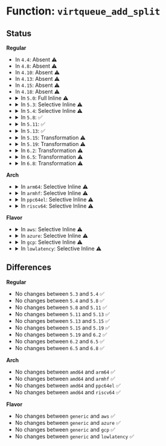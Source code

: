 # Function: <code>virtqueue_add_split</code>

## Status
<b>Regular</b>
<ul>
<li>
In <code>4.4</code>: Absent ⚠️
</li>
<li>
In <code>4.8</code>: Absent ⚠️
</li>
<li>
In <code>4.10</code>: Absent ⚠️
</li>
<li>
In <code>4.13</code>: Absent ⚠️
</li>
<li>
In <code>4.15</code>: Absent ⚠️
</li>
<li>
In <code>4.18</code>: Absent ⚠️
</li>
<li>
<details>
<summary>In <code>5.0</code>: Full Inline ⚠️</summary>

**Collision:** Unique Static

**Inline:** Full

**Transformation:** False

**Instances:**

```
In drivers/virtio/virtio_ring.c (ffffffff816064d2)
Location: drivers/virtio/virtio_ring.c:417
Inline: True
Inline callers:
  - drivers/virtio/virtio_ring.c:virtqueue_add
```
</details>
</li>
<li>
<details>
<summary>In <code>5.3</code>: Selective Inline ⚠️</summary>

```c
int virtqueue_add_split(struct virtqueue *_vq, struct scatterlist **sgs, unsigned int total_sg, unsigned int out_sgs, unsigned int in_sgs, void *data, void *ctx, gfp_t gfp);
```

**Collision:** Unique Static

**Inline:** Selective

**Transformation:** False

**Instances:**

```
In drivers/virtio/virtio_ring.c (ffffffff8163a308)
Location: drivers/virtio/virtio_ring.c:415
Inline: True
Inline callers:
  - drivers/virtio/virtio_ring.c:virtqueue_add_inbuf_ctx
  - drivers/virtio/virtio_ring.c:virtqueue_add_inbuf
  - drivers/virtio/virtio_ring.c:virtqueue_add_outbuf
Direct callers:
  - drivers/virtio/virtio_ring.c:virtqueue_add_sgs
```
**Symbols:**

```
ffffffff81638d90-ffffffff8163923b: virtqueue_add_split (STB_LOCAL)
```
</details>
</li>
<li>
<details>
<summary>In <code>5.4</code>: Selective Inline ⚠️</summary>

```c
int virtqueue_add_split(struct virtqueue *_vq, struct scatterlist **sgs, unsigned int total_sg, unsigned int out_sgs, unsigned int in_sgs, void *data, void *ctx, gfp_t gfp);
```

**Collision:** Unique Static

**Inline:** Selective

**Transformation:** False

**Instances:**

```
In drivers/virtio/virtio_ring.c (ffffffff8165c564)
Location: drivers/virtio/virtio_ring.c:415
Inline: True
Inline callers:
  - drivers/virtio/virtio_ring.c:virtqueue_add_inbuf_ctx
  - drivers/virtio/virtio_ring.c:virtqueue_add_inbuf
  - drivers/virtio/virtio_ring.c:virtqueue_add_outbuf
Direct callers:
  - drivers/virtio/virtio_ring.c:virtqueue_add_sgs
```
**Symbols:**

```
ffffffff8165aaf0-ffffffff8165afb3: virtqueue_add_split (STB_LOCAL)
```
</details>
</li>
<li>
<details>
<summary>In <code>5.8</code>: ✅</summary>

```c
int virtqueue_add_split(struct virtqueue *_vq, struct scatterlist **sgs, unsigned int total_sg, unsigned int out_sgs, unsigned int in_sgs, void *data, void *ctx, gfp_t gfp);
```

**Collision:** Unique Static

**Inline:** No

**Transformation:** False

**Instances:**

```
In drivers/virtio/virtio_ring.c (ffffffff8170ab70)
Location: drivers/virtio/virtio_ring.c:415
Inline: False
Direct callers:
  - drivers/virtio/virtio_ring.c:virtqueue_add_inbuf_ctx
  - drivers/virtio/virtio_ring.c:virtqueue_add_inbuf
  - drivers/virtio/virtio_ring.c:virtqueue_add_outbuf
  - drivers/virtio/virtio_ring.c:virtqueue_add_sgs
```
**Symbols:**

```
ffffffff8170ab70-ffffffff8170b051: virtqueue_add_split (STB_LOCAL)
```
</details>
</li>
<li>
<details>
<summary>In <code>5.11</code>: ✅</summary>

```c
int virtqueue_add_split(struct virtqueue *_vq, struct scatterlist **sgs, unsigned int total_sg, unsigned int out_sgs, unsigned int in_sgs, void *data, void *ctx, gfp_t gfp);
```

**Collision:** Unique Static

**Inline:** No

**Transformation:** False

**Instances:**

```
In drivers/virtio/virtio_ring.c (ffffffff817279c0)
Location: drivers/virtio/virtio_ring.c:415
Inline: False
Direct callers:
  - drivers/virtio/virtio_ring.c:virtqueue_add_inbuf_ctx
  - drivers/virtio/virtio_ring.c:virtqueue_add_inbuf
  - drivers/virtio/virtio_ring.c:virtqueue_add_outbuf
  - drivers/virtio/virtio_ring.c:virtqueue_add_sgs
```
**Symbols:**

```
ffffffff817279c0-ffffffff81727ea1: virtqueue_add_split (STB_LOCAL)
```
</details>
</li>
<li>
<details>
<summary>In <code>5.13</code>: ✅</summary>

```c
int virtqueue_add_split(struct virtqueue *_vq, struct scatterlist **sgs, unsigned int total_sg, unsigned int out_sgs, unsigned int in_sgs, void *data, void *ctx, gfp_t gfp);
```

**Collision:** Unique Static

**Inline:** No

**Transformation:** False

**Instances:**

```
In drivers/virtio/virtio_ring.c (ffffffff8170b480)
Location: drivers/virtio/virtio_ring.c:415
Inline: False
Direct callers:
  - drivers/virtio/virtio_ring.c:virtqueue_add_inbuf_ctx
  - drivers/virtio/virtio_ring.c:virtqueue_add_inbuf
  - drivers/virtio/virtio_ring.c:virtqueue_add_outbuf
  - drivers/virtio/virtio_ring.c:virtqueue_add_sgs
```
**Symbols:**

```
ffffffff8170b480-ffffffff8170b919: virtqueue_add_split (STB_LOCAL)
```
</details>
</li>
<li>
<details>
<summary>In <code>5.15</code>: Transformation ⚠️</summary>

```c
int virtqueue_add_split(struct virtqueue *_vq, struct scatterlist **sgs, unsigned int total_sg, unsigned int out_sgs, unsigned int in_sgs, void *data, void *ctx, gfp_t gfp);
```

**Collision:** Unique Static

**Inline:** No

**Transformation:** True

**Instances:**

```
In drivers/virtio/virtio_ring.c (0)
Location: drivers/virtio/virtio_ring.c:478
Inline: False
Direct callers:
  - drivers/virtio/virtio_ring.c:virtqueue_add_inbuf_ctx
  - drivers/virtio/virtio_ring.c:virtqueue_add_inbuf
  - drivers/virtio/virtio_ring.c:virtqueue_add_outbuf
  - drivers/virtio/virtio_ring.c:virtqueue_add_sgs
```
**Symbols:**

```
ffffffff81787560-ffffffff81787b58: virtqueue_add_split (STB_LOCAL)
ffffffff81cf4a19-ffffffff81cf4b28: virtqueue_add_split.cold (STB_LOCAL)
```
</details>
</li>
<li>
<details>
<summary>In <code>5.19</code>: Transformation ⚠️</summary>

```c
int virtqueue_add_split(struct virtqueue *_vq, struct scatterlist **sgs, unsigned int total_sg, unsigned int out_sgs, unsigned int in_sgs, void *data, void *ctx, gfp_t gfp);
```

**Collision:** Unique Static

**Inline:** No

**Transformation:** True

**Instances:**

```
In drivers/virtio/virtio_ring.c (0)
Location: drivers/virtio/virtio_ring.c:470
Inline: False
Direct callers:
  - drivers/virtio/virtio_ring.c:virtqueue_add_inbuf_ctx
  - drivers/virtio/virtio_ring.c:virtqueue_add_inbuf
  - drivers/virtio/virtio_ring.c:virtqueue_add_outbuf
  - drivers/virtio/virtio_ring.c:virtqueue_add_sgs
```
**Symbols:**

```
ffffffff818be700-ffffffff818bed75: virtqueue_add_split (STB_LOCAL)
ffffffff81ebcae8-ffffffff81ebcc47: virtqueue_add_split.cold (STB_LOCAL)
```
</details>
</li>
<li>
<details>
<summary>In <code>6.2</code>: Transformation ⚠️</summary>

```c
int virtqueue_add_split(struct virtqueue *_vq, struct scatterlist **sgs, unsigned int total_sg, unsigned int out_sgs, unsigned int in_sgs, void *data, void *ctx, gfp_t gfp);
```

**Collision:** Unique Static

**Inline:** No

**Transformation:** True

**Instances:**

```
In drivers/virtio/virtio_ring.c (0)
Location: drivers/virtio/virtio_ring.c:517
Inline: False
Direct callers:
  - drivers/virtio/virtio_ring.c:virtqueue_add_inbuf_ctx
  - drivers/virtio/virtio_ring.c:virtqueue_add_inbuf
  - drivers/virtio/virtio_ring.c:virtqueue_add_outbuf
  - drivers/virtio/virtio_ring.c:virtqueue_add_sgs
```
**Symbols:**

```
ffffffff81a0dcd0-ffffffff81a0e35e: virtqueue_add_split (STB_LOCAL)
ffffffff82093f7b-ffffffff820940da: virtqueue_add_split.cold (STB_LOCAL)
```
</details>
</li>
<li>
<details>
<summary>In <code>6.5</code>: Transformation ⚠️</summary>

```c
int virtqueue_add_split(struct virtqueue *_vq, struct scatterlist **sgs, unsigned int total_sg, unsigned int out_sgs, unsigned int in_sgs, void *data, void *ctx, gfp_t gfp);
```

**Collision:** Unique Static

**Inline:** No

**Transformation:** True

**Instances:**

```
In drivers/virtio/virtio_ring.c (0)
Location: drivers/virtio/virtio_ring.c:523
Inline: False
Direct callers:
  - drivers/virtio/virtio_ring.c:virtqueue_add_inbuf_ctx
  - drivers/virtio/virtio_ring.c:virtqueue_add_inbuf
  - drivers/virtio/virtio_ring.c:virtqueue_add_outbuf
  - drivers/virtio/virtio_ring.c:virtqueue_add_sgs
```
**Symbols:**

```
ffffffff81a56c20-ffffffff81a572a1: virtqueue_add_split (STB_LOCAL)
ffffffff82114cc4-ffffffff82114e2c: virtqueue_add_split.cold (STB_LOCAL)
```
</details>
</li>
<li>
<details>
<summary>In <code>6.8</code>: Transformation ⚠️</summary>

```c
int virtqueue_add_split(struct virtqueue *_vq, struct scatterlist **sgs, unsigned int total_sg, unsigned int out_sgs, unsigned int in_sgs, void *data, void *ctx, gfp_t gfp);
```

**Collision:** Unique Static

**Inline:** No

**Transformation:** True

**Instances:**

```
In drivers/virtio/virtio_ring.c (0)
Location: drivers/virtio/virtio_ring.c:544
Inline: False
Direct callers:
  - drivers/virtio/virtio_ring.c:virtqueue_add_inbuf_ctx
  - drivers/virtio/virtio_ring.c:virtqueue_add_inbuf
  - drivers/virtio/virtio_ring.c:virtqueue_add_outbuf
  - drivers/virtio/virtio_ring.c:virtqueue_add_sgs
```
**Symbols:**

```
ffffffff81aa8010-ffffffff81aa86d2: virtqueue_add_split (STB_LOCAL)
ffffffff821f2958-ffffffff821f2a9f: virtqueue_add_split.cold (STB_LOCAL)
```
</details>
</li>
</ul>
<b>Arch</b>
<ul>
<li>
<details>
<summary>In <code>arm64</code>: Selective Inline ⚠️</summary>

```c
int virtqueue_add_split(struct virtqueue *_vq, struct scatterlist **sgs, unsigned int total_sg, unsigned int out_sgs, unsigned int in_sgs, void *data, void *ctx, gfp_t gfp);
```

**Collision:** Unique Static

**Inline:** Selective

**Transformation:** False

**Instances:**

```
In drivers/virtio/virtio_ring.c (ffff8000108254cc)
Location: drivers/virtio/virtio_ring.c:415
Inline: True
Inline callers:
  - drivers/virtio/virtio_ring.c:virtqueue_add_inbuf_ctx
  - drivers/virtio/virtio_ring.c:virtqueue_add_inbuf
  - drivers/virtio/virtio_ring.c:virtqueue_add_outbuf
Direct callers:
  - drivers/virtio/virtio_ring.c:virtqueue_add_sgs
```
**Symbols:**

```
ffff8000108227d8-ffff800010822cfc: virtqueue_add_split (STB_LOCAL)
```
</details>
</li>
<li>
<details>
<summary>In <code>armhf</code>: Selective Inline ⚠️</summary>

```c
int virtqueue_add_split(struct virtqueue *_vq, struct scatterlist **sgs, unsigned int total_sg, unsigned int out_sgs, unsigned int in_sgs, void *data, void *ctx, gfp_t gfp);
```

**Collision:** Unique Static

**Inline:** Selective

**Transformation:** False

**Instances:**

```
In drivers/virtio/virtio_ring.c (c094201c)
Location: drivers/virtio/virtio_ring.c:415
Inline: True
Inline callers:
  - drivers/virtio/virtio_ring.c:virtqueue_add_inbuf_ctx
  - drivers/virtio/virtio_ring.c:virtqueue_add_inbuf
  - drivers/virtio/virtio_ring.c:virtqueue_add_outbuf
Direct callers:
  - drivers/virtio/virtio_ring.c:virtqueue_add_sgs
```
**Symbols:**

```
c09417c8-c0941d44: virtqueue_add_split (STB_LOCAL)
```
</details>
</li>
<li>
<details>
<summary>In <code>ppc64el</code>: Selective Inline ⚠️</summary>

```c
int virtqueue_add_split(struct virtqueue *_vq, struct scatterlist **sgs, unsigned int total_sg, unsigned int out_sgs, unsigned int in_sgs, void *data, void *ctx, gfp_t gfp);
```

**Collision:** Unique Static

**Inline:** Selective

**Transformation:** False

**Instances:**

```
In drivers/virtio/virtio_ring.c (c0000000008cfd10)
Location: drivers/virtio/virtio_ring.c:415
Inline: True
Inline callers:
  - drivers/virtio/virtio_ring.c:virtqueue_add_inbuf_ctx
  - drivers/virtio/virtio_ring.c:virtqueue_add_inbuf
  - drivers/virtio/virtio_ring.c:virtqueue_add_outbuf
Direct callers:
  - drivers/virtio/virtio_ring.c:virtqueue_add_sgs
```
**Symbols:**

```
c0000000008cd720-c0000000008cdd08: virtqueue_add_split (STB_LOCAL)
```
</details>
</li>
<li>
<details>
<summary>In <code>riscv64</code>: Selective Inline ⚠️</summary>

```c
int virtqueue_add_split(struct virtqueue *_vq, struct scatterlist **sgs, unsigned int total_sg, unsigned int out_sgs, unsigned int in_sgs, void *data, void *ctx, gfp_t gfp);
```

**Collision:** Unique Static

**Inline:** Selective

**Transformation:** False

**Instances:**

```
In drivers/virtio/virtio_ring.c (ffffffe00051a4dc)
Location: drivers/virtio/virtio_ring.c:415
Inline: True
Inline callers:
  - drivers/virtio/virtio_ring.c:virtqueue_add_inbuf_ctx
  - drivers/virtio/virtio_ring.c:virtqueue_add_inbuf
  - drivers/virtio/virtio_ring.c:virtqueue_add_outbuf
Direct callers:
  - drivers/virtio/virtio_ring.c:virtqueue_add_sgs
```
**Symbols:**

```
ffffffe00051bc08-ffffffe00051bff0: virtqueue_add_split (STB_LOCAL)
```
</details>
</li>
</ul>
<b>Flavor</b>
<ul>
<li>
<details>
<summary>In <code>aws</code>: Selective Inline ⚠️</summary>

```c
int virtqueue_add_split(struct virtqueue *_vq, struct scatterlist **sgs, unsigned int total_sg, unsigned int out_sgs, unsigned int in_sgs, void *data, void *ctx, gfp_t gfp);
```

**Collision:** Unique Static

**Inline:** Selective

**Transformation:** False

**Instances:**

```
In drivers/virtio/virtio_ring.c (ffffffff81622404)
Location: drivers/virtio/virtio_ring.c:415
Inline: True
Inline callers:
  - drivers/virtio/virtio_ring.c:virtqueue_add_inbuf_ctx
  - drivers/virtio/virtio_ring.c:virtqueue_add_inbuf
  - drivers/virtio/virtio_ring.c:virtqueue_add_outbuf
Direct callers:
  - drivers/virtio/virtio_ring.c:virtqueue_add_sgs
```
**Symbols:**

```
ffffffff81620990-ffffffff81620e53: virtqueue_add_split (STB_LOCAL)
```
</details>
</li>
<li>
<details>
<summary>In <code>azure</code>: Selective Inline ⚠️</summary>

```c
int virtqueue_add_split(struct virtqueue *_vq, struct scatterlist **sgs, unsigned int total_sg, unsigned int out_sgs, unsigned int in_sgs, void *data, void *ctx, gfp_t gfp);
```

**Collision:** Unique Static

**Inline:** Selective

**Transformation:** False

**Instances:**

```
In drivers/virtio/virtio_ring.c (ffffffff81616a54)
Location: drivers/virtio/virtio_ring.c:415
Inline: True
Inline callers:
  - drivers/virtio/virtio_ring.c:virtqueue_add_inbuf_ctx
  - drivers/virtio/virtio_ring.c:virtqueue_add_inbuf
  - drivers/virtio/virtio_ring.c:virtqueue_add_outbuf
Direct callers:
  - drivers/virtio/virtio_ring.c:virtqueue_add_sgs
```
**Symbols:**

```
ffffffff81614fe0-ffffffff816154a3: virtqueue_add_split (STB_LOCAL)
```
</details>
</li>
<li>
<details>
<summary>In <code>gcp</code>: Selective Inline ⚠️</summary>

```c
int virtqueue_add_split(struct virtqueue *_vq, struct scatterlist **sgs, unsigned int total_sg, unsigned int out_sgs, unsigned int in_sgs, void *data, void *ctx, gfp_t gfp);
```

**Collision:** Unique Static

**Inline:** Selective

**Transformation:** False

**Instances:**

```
In drivers/virtio/virtio_ring.c (ffffffff816503a4)
Location: drivers/virtio/virtio_ring.c:415
Inline: True
Inline callers:
  - drivers/virtio/virtio_ring.c:virtqueue_add_inbuf_ctx
  - drivers/virtio/virtio_ring.c:virtqueue_add_inbuf
  - drivers/virtio/virtio_ring.c:virtqueue_add_outbuf
Direct callers:
  - drivers/virtio/virtio_ring.c:virtqueue_add_sgs
```
**Symbols:**

```
ffffffff8164e930-ffffffff8164edf3: virtqueue_add_split (STB_LOCAL)
```
</details>
</li>
<li>
<details>
<summary>In <code>lowlatency</code>: Selective Inline ⚠️</summary>

```c
int virtqueue_add_split(struct virtqueue *_vq, struct scatterlist **sgs, unsigned int total_sg, unsigned int out_sgs, unsigned int in_sgs, void *data, void *ctx, gfp_t gfp);
```

**Collision:** Unique Static

**Inline:** Selective

**Transformation:** False

**Instances:**

```
In drivers/virtio/virtio_ring.c (ffffffff8166aa34)
Location: drivers/virtio/virtio_ring.c:415
Inline: True
Inline callers:
  - drivers/virtio/virtio_ring.c:virtqueue_add_inbuf_ctx
  - drivers/virtio/virtio_ring.c:virtqueue_add_inbuf
  - drivers/virtio/virtio_ring.c:virtqueue_add_outbuf
Direct callers:
  - drivers/virtio/virtio_ring.c:virtqueue_add_sgs
```
**Symbols:**

```
ffffffff81668fc0-ffffffff81669483: virtqueue_add_split (STB_LOCAL)
```
</details>
</li>
</ul>

## Differences
<b>Regular</b>
<ul>
<li>
No changes between <code>5.3</code> and <code>5.4</code> ✅
</li>
<li>
No changes between <code>5.4</code> and <code>5.8</code> ✅
</li>
<li>
No changes between <code>5.8</code> and <code>5.11</code> ✅
</li>
<li>
No changes between <code>5.11</code> and <code>5.13</code> ✅
</li>
<li>
No changes between <code>5.13</code> and <code>5.15</code> ✅
</li>
<li>
No changes between <code>5.15</code> and <code>5.19</code> ✅
</li>
<li>
No changes between <code>5.19</code> and <code>6.2</code> ✅
</li>
<li>
No changes between <code>6.2</code> and <code>6.5</code> ✅
</li>
<li>
No changes between <code>6.5</code> and <code>6.8</code> ✅
</li>
</ul>
<b>Arch</b>
<ul>
<li>
No changes between <code>amd64</code> and <code>arm64</code> ✅
</li>
<li>
No changes between <code>amd64</code> and <code>armhf</code> ✅
</li>
<li>
No changes between <code>amd64</code> and <code>ppc64el</code> ✅
</li>
<li>
No changes between <code>amd64</code> and <code>riscv64</code> ✅
</li>
</ul>
<b>Flavor</b>
<ul>
<li>
No changes between <code>generic</code> and <code>aws</code> ✅
</li>
<li>
No changes between <code>generic</code> and <code>azure</code> ✅
</li>
<li>
No changes between <code>generic</code> and <code>gcp</code> ✅
</li>
<li>
No changes between <code>generic</code> and <code>lowlatency</code> ✅
</li>
</ul>
